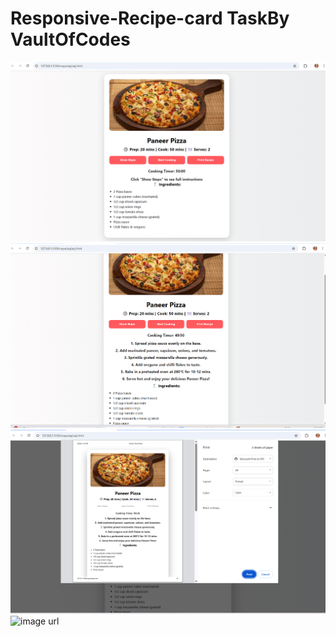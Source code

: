 # Responsive-Recipe-card TaskBy VaultOfCodes
![image url](https://github.com/Rajiv-mandal04/Paneer-Pizza-Recipe/blob/main/Screenshot%202025-05-26%20133348.png)
![image url](https://github.com/Rajiv-mandal04/Paneer-Pizza-Recipe/blob/main/Screenshot%202025-05-26%20133415.png)
![image url](https://github.com/Rajiv-mandal04/Paneer-Pizza-Recipe/blob/main/Screenshot%202025-05-26%20133429.png)
![image url]()
